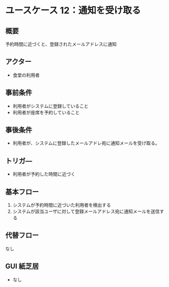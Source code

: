 # ユースケース 12：通知を受け取る

## 概要

予約時間に近づくと、登録されたメールアドレスに通知

## アクター

- 食堂の利用者

## 事前条件

- 利用者がシステムに登録していること
- 利用者が座席を予約していること

## 事後条件

- 利用者が、システムに登録したメールアドレ宛に通知メールを受け取る。

## トリガ―

- 利用者が予約した時間に近づく

## 基本フロー

1. システムが予約時間に近づいた利用者を検出する
2. システムが該当ユーザに対して登録メールアドレス宛に通知メールを送信する

## 代替フロー

なし

## GUI 紙芝居

- なし
